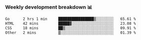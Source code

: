 ### Weekly development breakdown 📊
<!--START_SECTION:waka-->

```txt
Go      2 hrs 1 min     ████████████████▒░░░░░░░░   65.61 %
HTML    42 mins         █████▓░░░░░░░░░░░░░░░░░░░   23.08 %
CSS     18 mins         ██▒░░░░░░░░░░░░░░░░░░░░░░   09.91 %
Other   2 mins          ▒░░░░░░░░░░░░░░░░░░░░░░░░   01.39 %
```

<!--END_SECTION:waka-->
